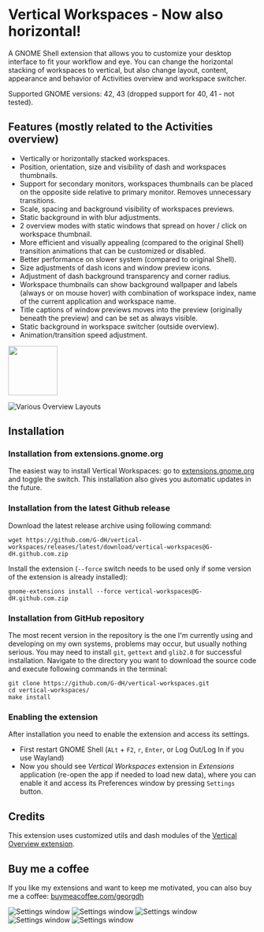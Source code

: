 # Vertical Workspaces  - Now also horizontal!

A GNOME Shell extension that allows you to customize your desktop interface to fit your workflow and eye. You can change the horizontal stacking of workspaces to vertical, but also change layout, content, appearance and behavior of Activities overview and workspace switcher.

Supported GNOME versions: 42, 43 (dropped support for 40, 41  - not tested).

## Features (mostly related to the Activities overview)
- Vertically or horizontally stacked workspaces.
- Position, orientation, size and visibility of dash and workspaces thumbnails.
- Support for secondary monitors, workspaces thumbnails can be placed on the opposite side relative to primary monitor. Removes unnecessary transitions.
- Scale, spacing and background visibility of workspaces previews.
- Static background in with blur adjustments.
- 2 overview modes with static windows that spread on hover / click on workspace thumbnail.
- More efficient and visually appealing (compared to the original Shell) transition animations that can be customized or disabled.
- Better performance on slower system (compared to original Shell).
- Size adjustments of dash icons and window preview icons.
- Adjustment of dash background transparency and corner radius.
- Workspace thumbnails can show background wallpaper and labels (always or on mouse hover) with combination of workspace index, name of the current application and workspace name.
- Title captions of window previews moves into the preview (originally beneath the preview) and can be set as always visible.
- Static background in workspace switcher (outside overview).
- Animation/transition speed adjustment.


[<img alt="" height="100" src="https://raw.githubusercontent.com/andyholmes/gnome-shell-extensions-badge/master/get-it-on-ego.svg?sanitize=true">](https://extensions.gnome.org/extension/5177/vertical-workspaces/)

![Various Overview Layouts](screenshots/screenshot.jpg)

## Installation

### Installation from extensions.gnome.org
The easiest way to install Vertical Workspaces: go to [extensions.gnome.org](https://extensions.gnome.org/extension/5177/vertical-workspaces/) and toggle the switch. This installation also gives you automatic updates in the future.

### Installation from the latest Github release
Download the latest release archive using following command:

    wget https://github.com/G-dH/vertical-workspaces/releases/latest/download/vertical-workspaces@G-dH.github.com.zip

Install the extension (`--force` switch needs to be used only if some version of the extension is already installed):

    gnome-extensions install --force vertical-workspaces@G-dH.github.com.zip

### Installation from GitHub repository
The most recent version in the repository is the one I'm currently using and developing on my own systems, problems may occur, but usually nothing serious.
You may need to install `git`, `gettext` and `glib2.0` for successful installation.
Navigate to the directory you want to download the source code and execute following commands in the terminal:

    git clone https://github.com/G-dH/vertical-workspaces.git
    cd vertical-workspaces/
    make install

### Enabling the extension
After installation you need to enable the extension and access its settings.

- First restart GNOME Shell (`ALt` + `F2`, `r`, `Enter`, or Log Out/Log In if you use Wayland)
- Now you should see *Vertical Workspaces* extension in *Extensions* application (re-open the app if needed to load new data), where you can enable it and access its Preferences window by pressing `Settings` button.

## Credits
This extension uses customized utils and dash modules of the [Vertical Overview extension](https://github.com/RensAlthuis/vertical-overview).

## Buy me a coffee
If you like my extensions and want to keep me motivated, you can also buy me a coffee:
[buymeacoffee.com/georgdh](https://buymeacoffee.com/georgdh)

![Settings window](screenshots/screenshot1.png)
![Settings window](screenshots/screenshot2.png)
![Settings window](screenshots/screenshot3.png)
![Settings window](screenshots/screenshot4.png)
![Settings window](screenshots/screenshot5.png)